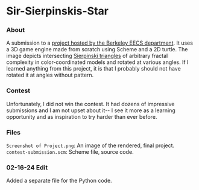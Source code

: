 # Sir-Sierpinskis-Star
### About
A submission to a [project hosted by the Berkeley EECS department](https://inst.eecs.berkeley.edu/~cs61a/fa22/proj/scheme_gallery/). It uses a 3D game engine made from scratch using Scheme and a 2D turtle. The image depicts intersecting [Sierpinski triangles](https://en.wikipedia.org/wiki/Sierpi%C5%84ski_triangle) of arbitrary fractal complexity in color-coordinated models and rotated at various angles. If I learned anything from this project, it is that I probably should not have rotated it at angles without pattern. 

### Contest
Unfortunately, I did not win the contest. It had dozens of impressive submissions and I am not upset about it-- I see it more as a learning opportunity and as inspiration to try harder than ever before.

### Files
`Screenshot of Project.png`: An image of the rendered, final project.
`contest-submission.scm`: Scheme file, source code.

### 02-16-24 Edit
Added a separate file for the Python code.
